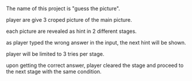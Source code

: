 The name of this project is "guess the picture".

player are give 3 croped picture of the main picture.

each picture are revealed as hint in 2 different stages. 

as player typed the wrong answer in the input, the next hint will be shown.

player will be limited to 3 tries per stage.

upon getting the correct answer, player cleared the stage and proceed to the next stage with the same condition.